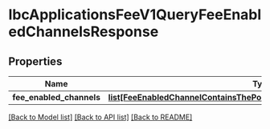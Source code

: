 # IbcApplicationsFeeV1QueryFeeEnabledChannelsResponse

## Properties
Name | Type | Description | Notes
------------ | ------------- | ------------- | -------------
**fee_enabled_channels** | [**list[FeeEnabledChannelContainsThePortIDChannelIDForAFeeEnabledChannel]**](FeeEnabledChannelContainsThePortIDChannelIDForAFeeEnabledChannel.md) |  | [optional] 

[[Back to Model list]](../README.md#documentation-for-models) [[Back to API list]](../README.md#documentation-for-api-endpoints) [[Back to README]](../README.md)

